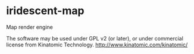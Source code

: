 # iridescent-map
Map render engine

The software may be used under GPL v2 (or later), or under commercial license from Kinatomic Technology. http://www.kinatomic.com/kinatomic/

